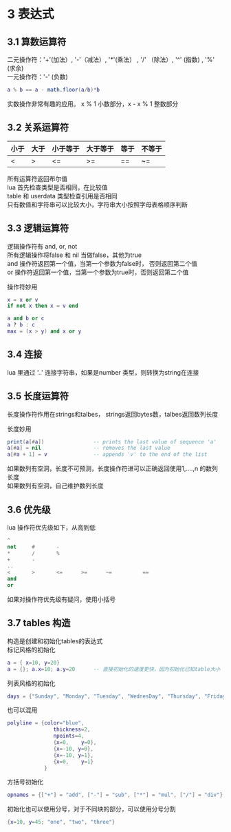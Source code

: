 # 3 表达式
## 3.1 算数运算符
二元操作符：'+'(加法）, '-'（减法）, '*'(乘法） , '/' （除法）, '^' (指数) , '%'  (求余)  
一元操作符：'-' (负数)

```lua
a % b == a - math.floor(a/b)*b
```
实数操作非常有趣的应用。 x % 1 小数部分，x - x % 1 整数部分

## 3.2 关系运算符
| 小于 | 大于 | 小于等于 | 大于等于 |等于  | 不等于 |
| --- | --- | --- | --- | --- | --- |
| < | > | <= | >= | == | ~= |


所有运算符返回布尔值  
lua 首先检查类型是否相同，在比较值  
table 和 userdata 类型检查引用是否相同  
只有数值和字符串可以比较大小，字符串大小按照字母表格顺序判断

## 3.3 逻辑运算符
逻辑操作符有  and, or, not  
所有逻辑操作将false 和 nil 当做false，其他为true  
and 操作符返回第一个值，当第一个参数为false时， 否则返回第二个值  
or 操作符返回第一个值，当第一个参数为true时，否则返回第二个值  

操作符妙用
```lua 
x = x or v
if not x then x = v end

a and b or c
a ? b : c
max = (x > y) and x or y
```
## 3.4 连接
lua 里通过 '..' 连接字符串，如果是number 类型，则转换为string在连接

## 3.5 长度运算符
长度操作符作用在strings和talbes， strings返回bytes数，talbes返回数列长度  

长度妙用
```lua
print(a[#a])                -- prints the last value of sequence 'a'
a[#a] = nil                 -- removes the last value
a[#a + 1] = v               -- appends 'v' to the end of the list
 ```
 
如果数列有空洞，长度不可预测，长度操作符进可以正确返回使用1,....,n 的数列长度  
如果数列有空洞，自己维护数列长度

## 3.6 优先级
lua 操作符优先级如下，从高到低

```lua
^
not     #       - 
*       /       %   
+       - 
..
<       >       <=      >=      ~=          == 
and
or 
```

如果对操作符优先级有疑问，使用小括号

## 3.7 tables 构造

构造是创建和初始化tables的表达式  
标记风格的初始化
``` lua
a = { x=10, y=20}
a = {}; a.x=10; a.y=20      -- 直接初始化的速度更快，因为初始化已知table大小
```

列表风格的初始化
``` lua
days = {"Sunday", "Monday", "Tuesday", "WednesDay", "Thursday", "Friday", "Saturday"}
```

也可以混用
``` lua
polyline = {color="blue",
               thickness=2,
               npoints=4,
               {x=0,    y=0},
               {x=-10, y=0},
               {x=-10, y=1},
               {x=0,    y=1}
            }  
```

方括号初始化
```lua
opnames = {["+"] = "add", ["-"] = "sub", ["*"] = "mul", ["/"] = "div"}
```

初始化也可以使用分号，对于不同块的部分，可以使用分号分割
``` lua
{x=10, y=45; "one", "two", "three"}
```